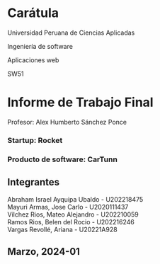 # Carátula

Universidad Peruana de Ciencias Aplicadas

Ingeniería de software

Aplicaciones web

SW51

#  Informe de Trabajo Final

Profesor: Alex Humberto Sánchez Ponce


### Startup: Rocket

### Producto de software: CarTunn

## Integrantes

Abraham Israel Ayquipa Ubaldo - U202218475  
Mayuri Armas, Jose Carlo  - U2020111437  
Vilchez Rios, Mateo Alejandro - U202210059  
Ramos Rios, Belen del Rocio - U202216246  
Vargas Revollé, Ariana - U20221A928  

## Marzo, 2024-01